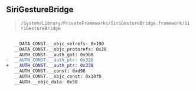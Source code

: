 ## SiriGestureBridge

> `/System/Library/PrivateFrameworks/SiriGestureBridge.framework/SiriGestureBridge`

```diff

   __DATA_CONST.__objc_selrefs: 0x190
   __DATA_CONST.__objc_protorefs: 0x28
   __AUTH_CONST.__auth_got: 0x9b0
-  __AUTH_CONST.__auth_ptr: 0x328
+  __AUTH_CONST.__auth_ptr: 0x338
   __AUTH_CONST.__const: 0xd98
   __AUTH_CONST.__objc_const: 0x10f0
   __AUTH.__objc_data: 0x50

```
